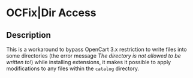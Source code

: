 #  OCFix|Dir Access

## Description
This is a workaround to bypass OpenCart 3.x restriction to write files into some directories (the error message *The directory is not allowed to be written to!*) while installing extensions, it makes it possible to apply modifications to any files within the `catalog` directory.
